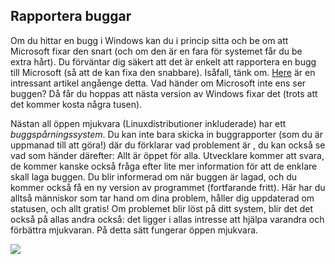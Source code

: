 ﻿



<h2>Rapportera buggar</h2>

Om du hittar en bugg i Windows kan du i princip sitta och be om att Microsoft fixar den snart (och om den är en fara för systemet får du be extra hårt). Du förväntar dig säkert att det är enkelt att rapportera en bugg till Microsoft (så att de kan fixa den snabbare). Isåfall, tänk om. <a 
href="http://www.oreillynet.com/mac/blog/2002/06/mission_impossible_submitting.html">Here</a> 
 är en intressant artikel angåenge detta. Vad händer om Microsoft inte ens ser buggen? Då får du hoppas att nästa version av Windows fixar det (trots att det kommer kosta några tusen).

Nästan all öppen mjukvara (Linuxdistributioner inkluderade) har ett <i>buggspårningssystem</i>. Du kan inte bara skicka in buggrapporter (som du är uppmanad till att göra!) där du förklarar vad problement är , du kan också se vad som händer därefter: Allt är öppet för alla. Utvecklare kommer att svara, de kommer kanske också fråga efter lite mer information för att de enklare skall laga buggen. Du blir informerad om när buggen är lagad, och du kommer också få en ny version av programmet (fortfarande fritt). Här har du alltså människor som tar hand om dina problem, håller dig uppdaterad om statusen, och allt gratis! Om problemet blir löst på ditt system, blir det det också på allas andra också: det ligger i allas intresse att hjälpa varandra och förbättra mjukvaran. På detta sätt fungerar öppen mjukvara.

<img src="Images/report_bugs_thumb.png" />




